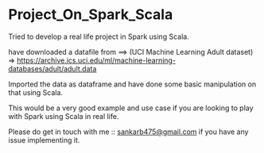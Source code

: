 # Project_On_Spark_Scala

Tried to develop a real life project in Spark using Scala.

have downloaded a datafile from ==> 
(UCI Machine Learning Adult dataset) => https://archive.ics.uci.edu/ml/machine-learning-databases/adult/adult.data

Imported the data as dataframe and have done some basic manipulation on that using Scala.

This would be a very good example and use case if you are looking to play with Spark using Scala in real life.

Please do get in touch with me :: sankarb475@gmail.com if you have any issue implementing it.
